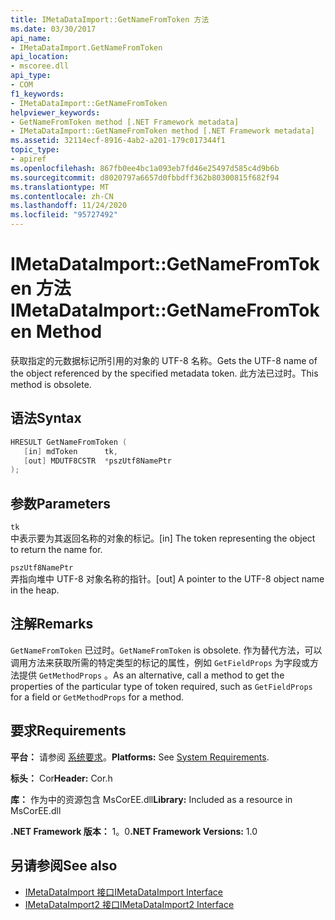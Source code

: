 ```yaml
---
title: IMetaDataImport::GetNameFromToken 方法
ms.date: 03/30/2017
api_name:
- IMetaDataImport.GetNameFromToken
api_location:
- mscoree.dll
api_type:
- COM
f1_keywords:
- IMetaDataImport::GetNameFromToken
helpviewer_keywords:
- GetNameFromToken method [.NET Framework metadata]
- IMetaDataImport::GetNameFromToken method [.NET Framework metadata]
ms.assetid: 32114ecf-8916-4ab2-a201-179c017344f1
topic_type:
- apiref
ms.openlocfilehash: 867fb0ee4bc1a093eb7fd46e25497d585c4d9b6b
ms.sourcegitcommit: d8020797a6657d0fbbdff362b80300815f682f94
ms.translationtype: MT
ms.contentlocale: zh-CN
ms.lasthandoff: 11/24/2020
ms.locfileid: "95727492"
---
```

# <a name="imetadataimportgetnamefromtoken-method"></a><span data-ttu-id="7bbcb-102">IMetaDataImport::GetNameFromToken 方法</span><span class="sxs-lookup"><span data-stu-id="7bbcb-102">IMetaDataImport::GetNameFromToken Method</span></span>

<span data-ttu-id="7bbcb-103">获取指定的元数据标记所引用的对象的 UTF-8 名称。</span><span class="sxs-lookup"><span data-stu-id="7bbcb-103">Gets the UTF-8 name of the object referenced by the specified metadata token.</span></span> <span data-ttu-id="7bbcb-104">此方法已过时。</span><span class="sxs-lookup"><span data-stu-id="7bbcb-104">This method is obsolete.</span></span>  
  
## <a name="syntax"></a><span data-ttu-id="7bbcb-105">语法</span><span class="sxs-lookup"><span data-stu-id="7bbcb-105">Syntax</span></span>  
  
```cpp  
HRESULT GetNameFromToken (  
   [in] mdToken      tk,  
   [out] MDUTF8CSTR  *pszUtf8NamePtr  
);  
```  
  
## <a name="parameters"></a><span data-ttu-id="7bbcb-106">参数</span><span class="sxs-lookup"><span data-stu-id="7bbcb-106">Parameters</span></span>  

 `tk`  
 <span data-ttu-id="7bbcb-107">中表示要为其返回名称的对象的标记。</span><span class="sxs-lookup"><span data-stu-id="7bbcb-107">[in] The token representing the object to return the name for.</span></span>  
  
 `pszUtf8NamePtr`  
 <span data-ttu-id="7bbcb-108">弄指向堆中 UTF-8 对象名称的指针。</span><span class="sxs-lookup"><span data-stu-id="7bbcb-108">[out] A pointer to the UTF-8 object name in the heap.</span></span>  
  
## <a name="remarks"></a><span data-ttu-id="7bbcb-109">注解</span><span class="sxs-lookup"><span data-stu-id="7bbcb-109">Remarks</span></span>  

 <span data-ttu-id="7bbcb-110">`GetNameFromToken` 已过时。</span><span class="sxs-lookup"><span data-stu-id="7bbcb-110">`GetNameFromToken` is obsolete.</span></span> <span data-ttu-id="7bbcb-111">作为替代方法，可以调用方法来获取所需的特定类型的标记的属性，例如 `GetFieldProps` 为字段或方法提供 `GetMethodProps` 。</span><span class="sxs-lookup"><span data-stu-id="7bbcb-111">As an alternative, call a method to get the properties of the particular type of token required, such as `GetFieldProps` for a field or `GetMethodProps` for a method.</span></span>  
  
## <a name="requirements"></a><span data-ttu-id="7bbcb-112">要求</span><span class="sxs-lookup"><span data-stu-id="7bbcb-112">Requirements</span></span>  

 <span data-ttu-id="7bbcb-113">**平台：** 请参阅 [系统要求](../../get-started/system-requirements.md)。</span><span class="sxs-lookup"><span data-stu-id="7bbcb-113">**Platforms:** See [System Requirements](../../get-started/system-requirements.md).</span></span>  
  
 <span data-ttu-id="7bbcb-114">**标头：** Cor</span><span class="sxs-lookup"><span data-stu-id="7bbcb-114">**Header:** Cor.h</span></span>  
  
 <span data-ttu-id="7bbcb-115">**库：** 作为中的资源包含 MsCorEE.dll</span><span class="sxs-lookup"><span data-stu-id="7bbcb-115">**Library:** Included as a resource in MsCorEE.dll</span></span>  
  
 <span data-ttu-id="7bbcb-116">**.NET Framework 版本：** 1。0</span><span class="sxs-lookup"><span data-stu-id="7bbcb-116">**.NET Framework Versions:** 1.0</span></span>  
  
## <a name="see-also"></a><span data-ttu-id="7bbcb-117">另请参阅</span><span class="sxs-lookup"><span data-stu-id="7bbcb-117">See also</span></span>

- [<span data-ttu-id="7bbcb-118">IMetaDataImport 接口</span><span class="sxs-lookup"><span data-stu-id="7bbcb-118">IMetaDataImport Interface</span></span>](imetadataimport-interface.md)
- [<span data-ttu-id="7bbcb-119">IMetaDataImport2 接口</span><span class="sxs-lookup"><span data-stu-id="7bbcb-119">IMetaDataImport2 Interface</span></span>](imetadataimport2-interface.md)
